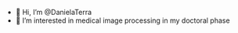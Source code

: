 - 👋 Hi, I’m @DanielaTerra
- 👀 I’m interested in medical image processing in my doctoral phase 

<!---
DanielaTerra/DanielaTerra is a ✨ special ✨ repository because its `README.md` (this file) appears on your GitHub profile.
You can click the Preview link to take a look at your changes.
--->
